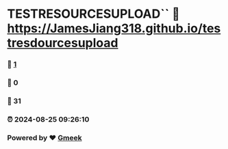 # TESTRESOURCESUPLOAD`` :link: https://JamesJiang318.github.io/testresdourcesupload 
### :page_facing_up: [1](https://JamesJiang318.github.io/testresdourcesupload/tag.html) 
### :speech_balloon: 0 
### :hibiscus: 31 
### :alarm_clock: 2024-08-25 09:26:10 
### Powered by :heart: [Gmeek](https://github.com/Meekdai/Gmeek)
